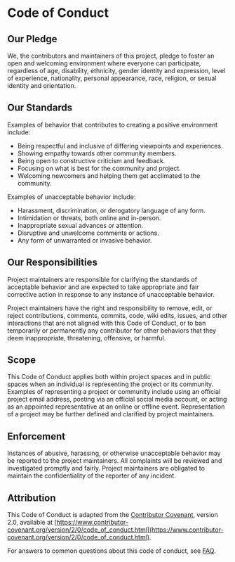 # Code of Conduct

## Our Pledge

We, the contributors and maintainers of this project, pledge to foster an open and welcoming environment where everyone can participate, regardless of age, disability, ethnicity, gender identity and expression, level of experience, nationality, personal appearance, race, religion, or sexual identity and orientation.

## Our Standards

Examples of behavior that contributes to creating a positive environment include:

- Being respectful and inclusive of differing viewpoints and experiences.
- Showing empathy towards other community members.
- Being open to constructive criticism and feedback.
- Focusing on what is best for the community and project.
- Welcoming newcomers and helping them get acclimated to the community.

Examples of unacceptable behavior include:

- Harassment, discrimination, or derogatory language of any form.
- Intimidation or threats, both online and in-person.
- Inappropriate sexual advances or attention.
- Disruptive and unwelcome comments or actions.
- Any form of unwarranted or invasive behavior.

## Our Responsibilities

Project maintainers are responsible for clarifying the standards of acceptable behavior and are expected to take appropriate and fair corrective action in response to any instance of unacceptable behavior.

Project maintainers have the right and responsibility to remove, edit, or reject contributions, comments, commits, code, wiki edits, issues, and other interactions that are not aligned with this Code of Conduct, or to ban temporarily or permanently any contributor for other behaviors that they deem inappropriate, threatening, offensive, or harmful.

## Scope

This Code of Conduct applies both within project spaces and in public spaces when an individual is representing the project or its community. Examples of representing a project or community include using an official project email address, posting via an official social media account, or acting as an appointed representative at an online or offline event. Representation of a project may be further defined and clarified by project maintainers.

## Enforcement

Instances of abusive, harassing, or otherwise unacceptable behavior may be reported to the project maintainers. All complaints will be reviewed and investigated promptly and fairly. Project maintainers are obligated to maintain the confidentiality of the reporter of any incident.

## Attribution

This Code of Conduct is adapted from the [Contributor Covenant](https://www.contributor-covenant.org), version 2.0, available at [https://www.contributor-covenant.org/version/2/0/code_of_conduct.html](https://www.contributor-covenant.org/version/2/0/code_of_conduct.html).

For answers to common questions about this code of conduct, see [FAQ](https://www.contributor-covenant.org/faq).